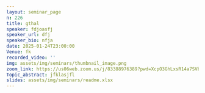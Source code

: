 ```yaml
---
layout: seminar_page
n: 226
title: gthal
speaker: fdjoasfj
speaker_url: dfj
speaker_bio: nfja
date: 2025-01-24T23:00:00
Venue: fk
recorded_video: ''
img: assets/img/seminars/thumbnail_image.png
zoom_link: https://us06web.zoom.us/j/83388976389?pwd=XcpO3GhLxsR14a7SVbPx33HQQa1jbt.1
Topic_abstract: jfklasjfl
slides: assets/img/seminars/readme.xlsx
---
```


